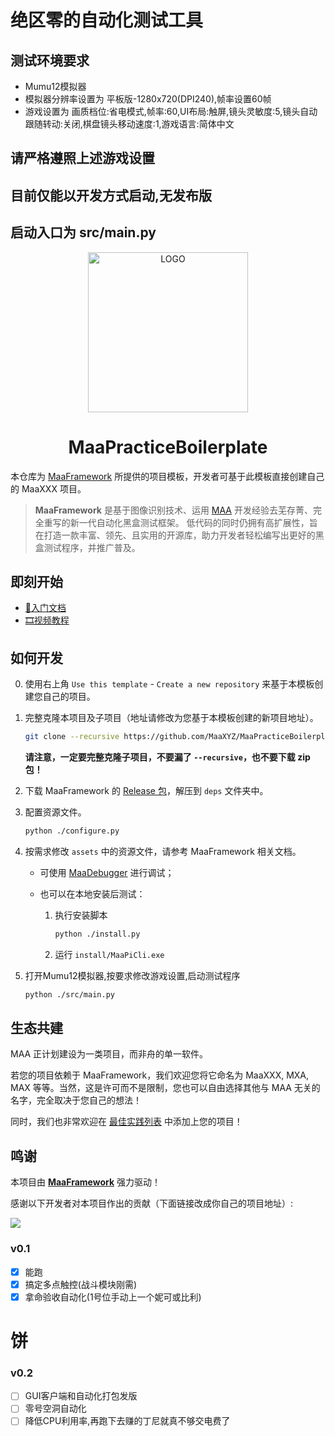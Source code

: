 # 绝区零的自动化测试工具
## 测试环境要求
- Mumu12模拟器
- 模拟器分辨率设置为 平板版-1280x720(DPI240),帧率设置60帧
- 游戏设置为 画质档位:省电模式,帧率:60,UI布局:触屏,镜头灵敏度:5,镜头自动跟随转动:关闭,棋盘镜头移动速度:1,游戏语言:简体中文

## 请严格遵照上述游戏设置

## 目前仅能以开发方式启动,无发布版
## 启动入口为 src/main.py

<!-- markdownlint-disable MD033 MD041 -->
<p align="center">
  <img alt="LOGO" src="https://cdn.jsdelivr.net/gh/MaaAssistantArknights/design@main/logo/maa-logo_512x512.png" width="256" height="256" />
</p>

<div align="center">

# MaaPracticeBoilerplate

</div>

本仓库为 [MaaFramework](https://github.com/MaaXYZ/MaaFramework) 所提供的项目模板，开发者可基于此模板直接创建自己的 MaaXXX 项目。

> **MaaFramework** 是基于图像识别技术、运用 [MAA](https://github.com/MaaAssistantArknights/MaaAssistantArknights) 开发经验去芜存菁、完全重写的新一代自动化黑盒测试框架。
> 低代码的同时仍拥有高扩展性，旨在打造一款丰富、领先、且实用的开源库，助力开发者轻松编写出更好的黑盒测试程序，并推广普及。


## 即刻开始

- [📄入门文档](https://github.com/MaaXYZ/MaaFramework/blob/main/docs/zh_cn/1.1-%E5%BF%AB%E9%80%9F%E5%BC%80%E5%A7%8B.md)
- [🎞️视频教程](https://www.bilibili.com/video/BV1yr421E7MW)

## 如何开发

0. 使用右上角 `Use this template` - `Create a new repository` 来基于本模板创建您自己的项目。

1. 完整克隆本项目及子项目（地址请修改为您基于本模板创建的新项目地址）。

    ```bash
    git clone --recursive https://github.com/MaaXYZ/MaaPracticeBoilerplate.git
    ```

    **请注意，一定要完整克隆子项目，不要漏了 `--recursive`，也不要下载 zip 包！**

2. 下载 MaaFramework 的 [Release 包](https://github.com/MaaXYZ/MaaFramework/releases)，解压到 `deps` 文件夹中。

3. 配置资源文件。

    ```bash
    python ./configure.py
    ```

4. 按需求修改 `assets` 中的资源文件，请参考 MaaFramework 相关文档。

    - 可使用 [MaaDebugger](https://github.com/MaaXYZ/MaaDebugger) 进行调试；
    - 也可以在本地安装后测试：

        1. 执行安装脚本

            ```bash
            python ./install.py
            ```

        2. 运行 `install/MaaPiCli.exe`

5. 打开Mumu12模拟器,按要求修改游戏设置,启动测试程序
   ```bash
   python ./src/main.py
   ```
   

## 生态共建

MAA 正计划建设为一类项目，而非舟的单一软件。

若您的项目依赖于 MaaFramework，我们欢迎您将它命名为 MaaXXX, MXA, MAX 等等。当然，这是许可而不是限制，您也可以自由选择其他与 MAA 无关的名字，完全取决于您自己的想法！

同时，我们也非常欢迎在 [最佳实践列表](https://github.com/MaaXYZ/MaaFramework#%E6%9C%80%E4%BD%B3%E5%AE%9E%E8%B7%B5) 中添加上您的项目！

## 鸣谢

本项目由 **[MaaFramework](https://github.com/MaaXYZ/MaaFramework)** 强力驱动！

感谢以下开发者对本项目作出的贡献（下面链接改成你自己的项目地址）:

<a href="https://github.com/MaaXYZ/MaaFramework/graphs/contributors">
  <img src="https://contrib.rocks/image?repo=bamboo98/ZenlessZoneZero-Copilot&max=1000" />
</a>


### v0.1
- [x] 能跑
- [x] 搞定多点触控(战斗模块刚需)
- [x] 拿命验收自动化(1号位手动上一个妮可或比利)

# 饼

### v0.2
- [ ] GUI客户端和自动化打包发版
- [ ] 零号空洞自动化
- [ ] 降低CPU利用率,再跑下去赚的丁尼就真不够交电费了
